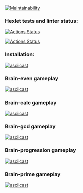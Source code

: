 [![Maintainability](https://api.codeclimate.com/v1/badges/a99a88d28ad37a79dbf6/maintainability)](https://codeclimate.com/github/codeclimate/codeclimate/maintainability)

### Hexlet tests and linter status:
[![Actions Status](https://github.com/ArkadiySamokhvalov/frontend-project-lvl1/workflows/hexlet-check/badge.svg)](https://github.com/ArkadiySamokhvalov/frontend-project-lvl1/actions)

[![Actions Status](https://github.com/ArkadiySamokhvalov/frontend-project-lvl1/workflows/eslint-test/badge.svg)](https://github.com/ArkadiySamokhvalov/frontend-project-lvl1/actions)

### Installation:
[![asciicast](https://asciinema.org/a/8XvFXIdEUcPchaobpheJ4ea8Z.svg)](https://asciinema.org/a/8XvFXIdEUcPchaobpheJ4ea8Z)

### Brain-even gameplay
[![asciicast](https://asciinema.org/a/Ww8tRJIiOeo8hvou5vBKbvkqt.svg)](https://asciinema.org/a/Ww8tRJIiOeo8hvou5vBKbvkqt)

### Brain-calc gameplay
[![asciicast](https://asciinema.org/a/9iFX5D1sPLoOEgOLM2bvcVoDw.svg)](https://asciinema.org/a/9iFX5D1sPLoOEgOLM2bvcVoDw)

### Brain-gcd gameplay
[![asciicast](https://asciinema.org/a/BvN0xOIqtOSH2sCwh3MtzWKAk.svg)](https://asciinema.org/a/BvN0xOIqtOSH2sCwh3MtzWKAk)

### Brain-progression gameplay
[![asciicast](https://asciinema.org/a/S1rfL2iiAzAz0W6bpRYAKGDK4.svg)](https://asciinema.org/a/S1rfL2iiAzAz0W6bpRYAKGDK4)

### Brain-prime gameplay
[![asciicast](https://asciinema.org/a/YMFPAO7QvjPPyY9YYIwQ5WgFz.svg)](https://asciinema.org/a/YMFPAO7QvjPPyY9YYIwQ5WgFz)
